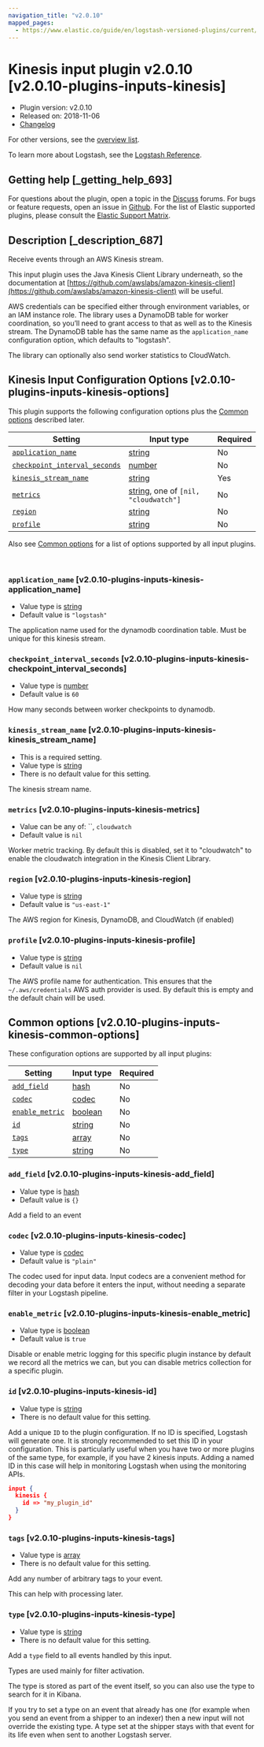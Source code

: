 ```yaml
---
navigation_title: "v2.0.10"
mapped_pages:
  - https://www.elastic.co/guide/en/logstash-versioned-plugins/current/v2.0.10-plugins-inputs-kinesis.html
---
```


# Kinesis input plugin v2.0.10 [v2.0.10-plugins-inputs-kinesis]


* Plugin version: v2.0.10
* Released on: 2018-11-06
* [Changelog](https://github.com/logstash-plugins/logstash-input-kinesis/blob/v2.0.10/CHANGELOG.md)

For other versions, see the [overview list](input-kinesis-index.md).

To learn more about Logstash, see the [Logstash Reference](logstash://reference/index.md).

## Getting help [_getting_help_693]

For questions about the plugin, open a topic in the [Discuss](http://discuss.elastic.co) forums. For bugs or feature requests, open an issue in [Github](https://github.com/logstash-plugins/logstash-input-kinesis). For the list of Elastic supported plugins, please consult the [Elastic Support Matrix](https://www.elastic.co/support/matrix#matrix_logstash_plugins).


## Description [_description_687]

Receive events through an AWS Kinesis stream.

This input plugin uses the Java Kinesis Client Library underneath, so the documentation at [https://github.com/awslabs/amazon-kinesis-client](https://github.com/awslabs/amazon-kinesis-client) will be useful.

AWS credentials can be specified either through environment variables, or an IAM instance role. The library uses a DynamoDB table for worker coordination, so you’ll need to grant access to that as well as to the Kinesis stream. The DynamoDB table has the same name as the `application_name` configuration option, which defaults to "logstash".

The library can optionally also send worker statistics to CloudWatch.


## Kinesis Input Configuration Options [v2.0.10-plugins-inputs-kinesis-options]

This plugin supports the following configuration options plus the [Common options](v2-0-10-plugins-inputs-kinesis.md#v2.0.10-plugins-inputs-kinesis-common-options) described later.

| Setting | Input type | Required |
| --- | --- | --- |
| [`application_name`](v2-0-10-plugins-inputs-kinesis.md#v2.0.10-plugins-inputs-kinesis-application_name) | [string](logstash://reference/configuration-file-structure.md#string) | No |
| [`checkpoint_interval_seconds`](v2-0-10-plugins-inputs-kinesis.md#v2.0.10-plugins-inputs-kinesis-checkpoint_interval_seconds) | [number](logstash://reference/configuration-file-structure.md#number) | No |
| [`kinesis_stream_name`](v2-0-10-plugins-inputs-kinesis.md#v2.0.10-plugins-inputs-kinesis-kinesis_stream_name) | [string](logstash://reference/configuration-file-structure.md#string) | Yes |
| [`metrics`](v2-0-10-plugins-inputs-kinesis.md#v2.0.10-plugins-inputs-kinesis-metrics) | [string](logstash://reference/configuration-file-structure.md#string), one of `[nil, "cloudwatch"]` | No |
| [`region`](v2-0-10-plugins-inputs-kinesis.md#v2.0.10-plugins-inputs-kinesis-region) | [string](logstash://reference/configuration-file-structure.md#string) | No |
| [`profile`](v2-0-10-plugins-inputs-kinesis.md#v2.0.10-plugins-inputs-kinesis-profile) | [string](logstash://reference/configuration-file-structure.md#string) | No |

Also see [Common options](v2-0-10-plugins-inputs-kinesis.md#v2.0.10-plugins-inputs-kinesis-common-options) for a list of options supported by all input plugins.

 

### `application_name` [v2.0.10-plugins-inputs-kinesis-application_name]

* Value type is [string](logstash://reference/configuration-file-structure.md#string)
* Default value is `"logstash"`

The application name used for the dynamodb coordination table. Must be unique for this kinesis stream.


### `checkpoint_interval_seconds` [v2.0.10-plugins-inputs-kinesis-checkpoint_interval_seconds]

* Value type is [number](logstash://reference/configuration-file-structure.md#number)
* Default value is `60`

How many seconds between worker checkpoints to dynamodb.


### `kinesis_stream_name` [v2.0.10-plugins-inputs-kinesis-kinesis_stream_name]

* This is a required setting.
* Value type is [string](logstash://reference/configuration-file-structure.md#string)
* There is no default value for this setting.

The kinesis stream name.


### `metrics` [v2.0.10-plugins-inputs-kinesis-metrics]

* Value can be any of: ``, `cloudwatch`
* Default value is `nil`

Worker metric tracking. By default this is disabled, set it to "cloudwatch" to enable the cloudwatch integration in the Kinesis Client Library.


### `region` [v2.0.10-plugins-inputs-kinesis-region]

* Value type is [string](logstash://reference/configuration-file-structure.md#string)
* Default value is `"us-east-1"`

The AWS region for Kinesis, DynamoDB, and CloudWatch (if enabled)


### `profile` [v2.0.10-plugins-inputs-kinesis-profile]

* Value type is [string](logstash://reference/configuration-file-structure.md#string)
* Default value is `nil`

The AWS profile name for authentication. This ensures that the `~/.aws/credentials` AWS auth provider is used. By default this is empty and the default chain will be used.



## Common options [v2.0.10-plugins-inputs-kinesis-common-options]

These configuration options are supported by all input plugins:

| Setting | Input type | Required |
| --- | --- | --- |
| [`add_field`](v2-0-10-plugins-inputs-kinesis.md#v2.0.10-plugins-inputs-kinesis-add_field) | [hash](logstash://reference/configuration-file-structure.md#hash) | No |
| [`codec`](v2-0-10-plugins-inputs-kinesis.md#v2.0.10-plugins-inputs-kinesis-codec) | [codec](logstash://reference/configuration-file-structure.md#codec) | No |
| [`enable_metric`](v2-0-10-plugins-inputs-kinesis.md#v2.0.10-plugins-inputs-kinesis-enable_metric) | [boolean](logstash://reference/configuration-file-structure.md#boolean) | No |
| [`id`](v2-0-10-plugins-inputs-kinesis.md#v2.0.10-plugins-inputs-kinesis-id) | [string](logstash://reference/configuration-file-structure.md#string) | No |
| [`tags`](v2-0-10-plugins-inputs-kinesis.md#v2.0.10-plugins-inputs-kinesis-tags) | [array](logstash://reference/configuration-file-structure.md#array) | No |
| [`type`](v2-0-10-plugins-inputs-kinesis.md#v2.0.10-plugins-inputs-kinesis-type) | [string](logstash://reference/configuration-file-structure.md#string) | No |

### `add_field` [v2.0.10-plugins-inputs-kinesis-add_field]

* Value type is [hash](logstash://reference/configuration-file-structure.md#hash)
* Default value is `{}`

Add a field to an event


### `codec` [v2.0.10-plugins-inputs-kinesis-codec]

* Value type is [codec](logstash://reference/configuration-file-structure.md#codec)
* Default value is `"plain"`

The codec used for input data. Input codecs are a convenient method for decoding your data before it enters the input, without needing a separate filter in your Logstash pipeline.


### `enable_metric` [v2.0.10-plugins-inputs-kinesis-enable_metric]

* Value type is [boolean](logstash://reference/configuration-file-structure.md#boolean)
* Default value is `true`

Disable or enable metric logging for this specific plugin instance by default we record all the metrics we can, but you can disable metrics collection for a specific plugin.


### `id` [v2.0.10-plugins-inputs-kinesis-id]

* Value type is [string](logstash://reference/configuration-file-structure.md#string)
* There is no default value for this setting.

Add a unique `ID` to the plugin configuration. If no ID is specified, Logstash will generate one. It is strongly recommended to set this ID in your configuration. This is particularly useful when you have two or more plugins of the same type, for example, if you have 2 kinesis inputs. Adding a named ID in this case will help in monitoring Logstash when using the monitoring APIs.

```json
input {
  kinesis {
    id => "my_plugin_id"
  }
}
```


### `tags` [v2.0.10-plugins-inputs-kinesis-tags]

* Value type is [array](logstash://reference/configuration-file-structure.md#array)
* There is no default value for this setting.

Add any number of arbitrary tags to your event.

This can help with processing later.


### `type` [v2.0.10-plugins-inputs-kinesis-type]

* Value type is [string](logstash://reference/configuration-file-structure.md#string)
* There is no default value for this setting.

Add a `type` field to all events handled by this input.

Types are used mainly for filter activation.

The type is stored as part of the event itself, so you can also use the type to search for it in Kibana.

If you try to set a type on an event that already has one (for example when you send an event from a shipper to an indexer) then a new input will not override the existing type. A type set at the shipper stays with that event for its life even when sent to another Logstash server.



